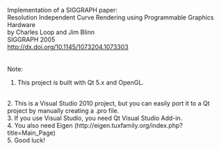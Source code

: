 Implementation of a SIGGRAPH paper:<br/>
Resolution Independent Curve Rendering using Programmable Graphics Hardware<br/>
by Charles Loop and Jim Blinn<br/>
SIGGRAPH 2005<br/>
http://dx.doi.org/10.1145/1073204.1073303<br/>
<br/>
<br/>
Note:
<br/>
1. This project is built with Qt 5.x and OpenGL.
<br/>
2. This is a Visual Studio 2010 project, but you can easily port it to a Qt project by manually creating a .pro file.
<br/>
3. If you use Visual Studio, you need Qt Visual Studio Add-in.
<br/>
4. You also need Eigen (http://eigen.tuxfamily.org/index.php?title=Main_Page)
<br/>
5. Good luck!
